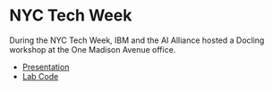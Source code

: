 # NYC Tech Week

During the NYC Tech Week, IBM and the AI Alliance hosted a Docling workshop at the One Madison Avenue office.

- [Presentation](./Docling%20TechWeek.pptx)
- [Lab Code](./LabCode/)

